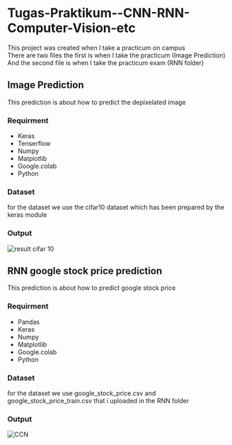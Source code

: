 # Tugas-Praktikum--CNN-RNN-Computer-Vision-etc
This project was created when I take a practicum on campus   
There are two files the first is when I take the practicum (Image Prediction)   
And the second file is when I take the practicum exam (RNN folder)

## Image Prediction
This prediction is about how to predict the depixelated image

### Requirment
* Keras
* Tenserflow
* Numpy
* Matplotlib
* Google.colab
* Python

### Dataset
for the dataset we use the cifar10 dataset which has been prepared by the keras module

### Output
![result cifar 10](https://user-images.githubusercontent.com/48760006/137675471-3af6ce37-47ae-4d39-b228-65246c7d222d.jpg)

## RNN google stock price prediction
This prediction is about how to predict google stock price

### Requirment
* Pandas
* Keras
* Numpy
* Matplotlib
* Google.colab
* Python

### Dataset
for the dataset we use google_stock_price.csv and google_stock_price_train.csv that i uploaded in the RNN folder

### Output
![CCN](https://user-images.githubusercontent.com/48760006/137675791-87cbdced-6938-42d3-9312-7417488b71d9.jpg)
